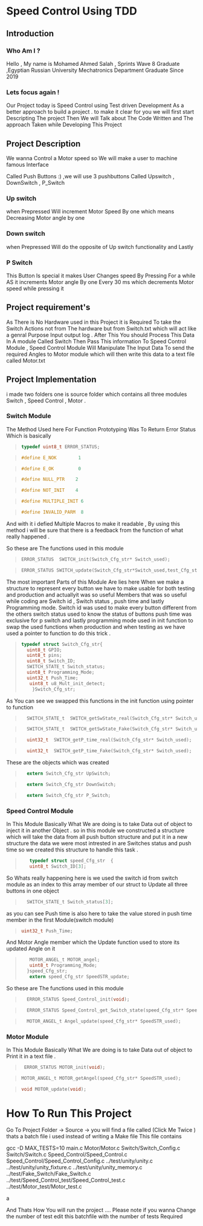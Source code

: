 <h1>Speed Control Using TDD</h1>

<h2> Introduction</h2>

<h3> Who Am I ?</h3>
<p>

Hello , My name is Mohamed Ahmed Salah , Sprints Wave 8 Graduate ,Egyptian Russian University Mechatronics Department Graduate Since 2019 

<h3> Lets focus again !</h3>
<p>
Our Project today is Speed Control using Test driven Development As a better approach to build a project . to make it clear for you we will  first start Descripting The project Then We will Talk about The Code Written and The approach Taken while Developing This Project    
</p>
<h2> Project Description </h2>
<p>
We wanna Control a Motor speed so We will make a user to machine famous Interface 
</p>
<p>
Called Push Buttons :) ,we will use 3 pushbuttons Called Upswitch , DownSwitch  , P_Switch 
</p>
<h3>  Up switch </h3>
<p>
when Prepressed Will increment Motor Speed By one which means Decreasing Motor angle by one 
</p>

<h3> Down switch</h3>
<p>
when Prepressed Will do the opposite of Up switch functionality and Lastly 
</p>

<h3> P Switch </h3>
<p>
This Button Is special it makes User Changes speed By Pressing For a while AS it increments Motor angle By one Every 30 ms which decrements Motor speed while pressing it 
</p>

<h2> Project requirement's</h2>
<p>
As There is No Hardware used in this Project it is Required To take the Switch Actions not from The hardware but from Switch.txt which will act like a genral Purpose Input output  log . After This You should Process This Data In A module Called Switch Then Pass This information To Speed Control Module , Speed Control Module Will Manipulate The Input Data To send the required Angles to Motor module which will then write this data to a text file called Motor.txt
</p>
<h2> Project Implementation  </h2>
<p>
i made two folders one is source folder which contains all three modules 
Switch  , Speed Control , Motor .
</p>
<h3>  Switch Module </h3>
<p>
The Method Used here For Function Prototyping Was To Return Error Status 
Which is basically 
</p>

> ```c
> typedef uint8_t ERROR_STATUS;
> ```

>```c
>#define E_NOK        1
>```

>```c
>#define E_OK         0 
>```

>```c
>#define NULL_PTR    2
>```

>```c
>#define NOT_INIT    4
>```

>```c
>#define MULTIPLE_INIT 6
>```

>```c
>#define INVALID_PARM  8
>```

<p>
And with it i defied Multiple Macros to make it readable , By using this  method i will be sure that there is a feedback from the function of what  really happened .

So these are The functions used in this module 
>```c
>ERROR_STATUS  SWITCH_init(Switch_Cfg_str* Switch_used);
>```

>```c
>ERROR_STATUS SWITCH_update(Switch_Cfg_str*Switch_used,test_Cfg_str*Test_data);
>```
<p>
The most important Parts of this Module Are lies here When we make a structure to represent every button we have to make usable for both testing and production and actuallyit was so useful 
Members that was so useful while coding are Switch id , Switch status , push time and lastly Programming mode.
Switch id was used to make every button different from the others 
switch status used to know the status of buttons 
push time was exclusive for p switch 
and lastly programming mode used in init function to swap the used functions when production and when testing as we have used a pointer to function to do this trick .
</p>

>```c
> typedef struct Switch_Cfg_str{
>	uint8_t GPIO;
>	uint8_t pins;
>	uint8_t Switch_ID;
>	SWITCH_STATE_t Switch_status;
>	uint8_t Programming_Mode;
>	uint32_t Push_Time;
>	 uint8_t u8_Mult_init_detect;
>     }Switch_Cfg_str;    
>```

<p>
As You can see we swapped this functions in the init function using pointer to function 
</p>

>```c
>	SWITCH_STATE_t  SWITCH_getSwState_real(Switch_Cfg_str* Switch_used);
>```

>```c
>	SWITCH_STATE_t  SWITCH_getSwState_Fake(Switch_Cfg_str* Switch_used);
>```

>```c
>	uint32_t  SWITCH_getP_time_real(Switch_Cfg_str* Switch_used);
>```

>```c
>	uint32_t  SWITCH_getP_time_Fake(Switch_Cfg_str* Switch_used);
>```
<p>
These are the objects which was created
</p>

>```c
>	extern Switch_Cfg_str UpSwitch;
>```

>```c
>	extern Switch_Cfg_str DownSwitch;
>```

>```c
>	extern Switch_Cfg_str P_Switch;
>```

<h3>  Speed Control Module</h3>
<p>
In This Module Basically What We are doing is to take Data out of object to inject it in another Object . 
so in this module we constructed a structure which will take the data from all push button structure and put it in a new structure 
    the data we were most intrested in are Switches status and push time so we created this structure to handle this task .</p>


> ```c
>    typedef struct speed_Cfg_str  {  
>    uint8_t Switch_ID[3];
> ```

<p>
So Whats really happening here is we used the switch id from switch module as an index to this array member of our struct to Update all three buttons in one object
</p>

> ```c
>   SWITCH_STATE_t Switch_status[3];
> ```

<p>
as you can see Push time is also here to take the value stored in push time member in the first Module(switch module)
</p>

>```c
>uint32_t Push_Time;
>```

<p>
And Motor Angle member which the Update function used to store its updated Angle on it 
</p>

>
> ```c
>    MOTOR_ANGEL_t MOTOR_angel;
>    uint8_t Programming_Mode;
>   }speed_Cfg_str;
>    extern speed_Cfg_str SpeedSTR_update;
> ```

<p>
 So these are The functions used in this module
 </p>

>```c
>	ERROR_STATUS Speed_Control_init(void);
>```

>```c
>	ERROR_STATUS Speed_Control_get_Switch_state(speed_Cfg_str* SpeedSTR_used);
>```


>```c
>	MOTOR_ANGEL_t Angel_update(speed_Cfg_str* SpeedSTR_used);
>```

<h3>  Motor Module</h3>
<p>
In This Module Basically What We are doing is to take Data out of object to Print it in a text file  . 
</p>

>```c
>  ERROR_STATUS MOTOR_init(void);
>```

>```c
>MOTOR_ANGEL_t MOTOR_getAngel(speed_Cfg_str* SpeedSTR_used);
>```

>```c
>void MOTOR_update(void);
>```

<h1> How To Run This Project  </h1>

Go To  Project Folder -> Source -> you will find a file called (Click Me Twice ) thats a batch file i used instead of writing a Make file This file contains 

gcc -D MAX_TESTS=10 main.c Motor/Motor.c  Switch/Switch_Config.c Switch/Switch.c  Speed_Control/Speed_Control.c  Speed_Control/Speed_Control_Config.c ../test/unity/unity.c ../test/unity/unity_fixture.c ../test/unity/unity_memory.c ../test/Fake_Switch/Fake_Switch.c  ../test/Speed_Control_test/Speed_Control_test.c ../test/Motor_test/Motor_test.c

a

And Thats How You will run the project .... Please note if you wanna Change the number of test edit this batchfile with the number of tests Required 